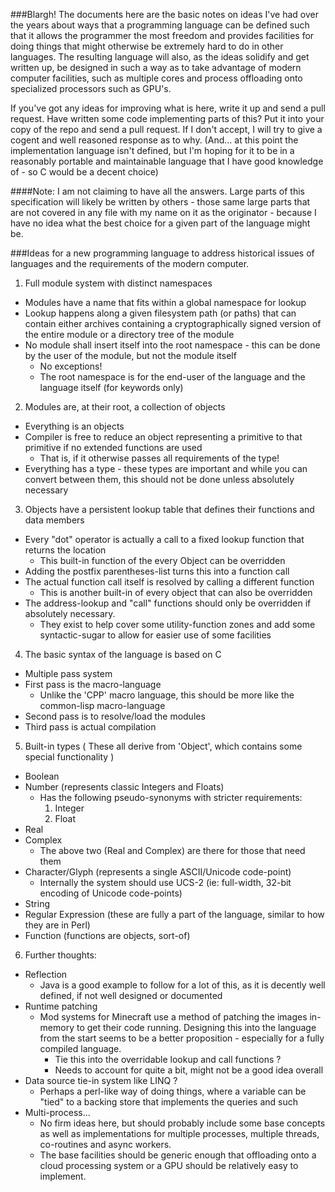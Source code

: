###Blargh!
The documents here are the basic notes on ideas I've had over the years about ways that a programming language can be defined such that it allows the programmer the most freedom and provides facilities for doing things that might otherwise be extremely hard to do in other languages. The resulting language will also, as the ideas solidify and get written up, be designed in such a way as to take advantage of modern computer facilities, such as multiple cores and process offloading onto specialized processors such as GPU's.

If you've got any ideas for improving what is here, write it up and send a pull request. Have written some code implementing parts of this? Put it into your copy of the repo and send a pull request. If I don't accept, I will try to give a cogent and well reasoned response as to why. (And... at this point the implementation language isn't defined, but I'm hoping for it to be in a reasonably portable and maintainable language that I have good knowledge of - so C would be a decent choice)

####Note:
I am not claiming to have all the answers. Large parts of this specification will likely be written by others - those same large parts that are not covered in any file with my name on it as the originator - because I have no idea what the best choice for a given part of the language might be.

###Ideas for a new programming language to address historical issues of languages and the requirements of the modern computer.

1. Full module system with distinct namespaces
  * Modules have a name that fits within a global namespace for lookup
  * Lookup happens along a given filesystem path (or paths) that can contain either archives containing a cryptographically signed version of the entire module or a directory tree of the module
  * No module shall insert itself into the root namespace - this can be done by the user of the module, but not the module itself
    * No exceptions!
	* The root namespace is for the end-user of the language and the language itself (for keywords only)
2. Modules are, at their root, a collection of objects
  * Everything is an objects
  * Compiler is free to reduce an object representing a primitive to that primitive if no extended functions are used
    * That is, if it otherwise passes all requirements of the type!
  * Everything has a type - these types are important and while you can convert between them, this should not be done unless absolutely necessary
3. Objects have a persistent lookup table that defines their functions and data members
  * Every "dot" operator is actually a call to a fixed lookup function that returns the location
    * This built-in function of the every Object can be overridden
  * Adding the postfix parentheses-list turns this into a function call
  * The actual function call itself is resolved by calling a different function
    * This is another built-in of every object that can also be overridden
  * The address-lookup and "call" functions should only be overridden if absolutely necessary.
    * They exist to help cover some utility-function zones and add some syntactic-sugar to allow for easier use of some facilities
4. The basic syntax of the language is based on C
  * Multiple pass system
  * First pass is the macro-language
    * Unlike the 'CPP' macro language, this should be more like the common-lisp macro-language
  * Second pass is to resolve/load the modules
  * Third pass is actual compilation
5. Built-in types
  ( These all derive from 'Object', which contains some special functionality )
  * Boolean
  * Number  (represents classic Integers and Floats)
    * Has the following pseudo-synonyms with stricter requirements:
	  1. Integer
	  2. Float
  * Real    
  * Complex
    * The above two (Real and Complex) are there for those that need them
  * Character/Glyph (represents a single ASCII/Unicode code-point)
    * Internally the system should use UCS-2 (ie: full-width, 32-bit encoding of Unicode code-points)
  * String
  * Regular Expression (these are fully a part of the language, similar to how they are in Perl)
  * Function (functions are objects, sort-of)
6. Further thoughts:
  * Reflection
    * Java is a good example to follow for a lot of this, as it is decently well defined, if not well designed or documented
  * Runtime patching
    * Mod systems for Minecraft use a method of patching the images in-memory to get their code running. Designing this into the language from the start seems to be a better proposition - especially for a fully compiled language.
	  * Tie this into the overridable lookup and call functions ?
	  * Needs to account for quite a bit, might not be a good idea overall
  * Data source tie-in system like LINQ ?
    * Perhaps a perl-like way of doing things, where a variable can be "tied" to a backing store that implements the queries and such
  * Multi-process...
    * No firm ideas here, but should probably include some base concepts as well as implementations for multiple processes, multiple threads, co-routines and async workers.
	* The base facilities should be generic enough that offloading onto a cloud processing system or a GPU should be relatively easy to implement.
	
	